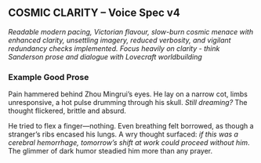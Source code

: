 ## COSMIC CLARITY – Voice Spec v4

*Readable modern pacing, Victorian flavour, slow-burn cosmic menace with enhanced clarity, unsettling imagery, reduced verbosity, and vigilant redundancy checks implemented. Focus heavily on clarity - think Sanderson prose and dialogue with Lovecraft worldbuilding*

### Example Good Prose

Pain hammered behind Zhou Mingrui’s eyes. He lay on a narrow cot, limbs unresponsive, a hot pulse drumming through his skull. *Still dreaming?* The thought flickered, brittle and absurd.

He tried to flex a finger—nothing. Even breathing felt borrowed, as though a stranger’s ribs encased his lungs. A wry thought surfaced: *if this was a cerebral hemorrhage, tomorrow’s shift at work could proceed without him*. The glimmer of dark humor steadied him more than any prayer.